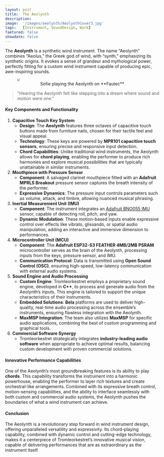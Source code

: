 ```yaml
---
layout: post
title:  The Aeolynth
description: 
image:  '/images/aeolynth/AeolynthCover3.jpg'
tags:   [Instrument, SoundDesign, Work]
faetured: false
showdate: false
---
```


The **Aeolynth** is a synthetic wind instrument. The name “Aeolynth” combines “Aeolus,” the Greek god of wind, with “synth,” emphasizing its synthetic origins. It evokes a sense of grandeur and mythological power, perfectly fitting for a custom wind instrument capable of producing epic, awe-inspiring sounds.

<figure>
    <iframe height="9" width="9" src="https://drive.google.com/file/d/1IK87dOY4u5-92FcFDFOUa38Vk8ulZO6Y/preview" allow="autoplay; encrypted-media" frameborder="0" allowfullscreen></iframe>
    <figcaption align="center" style="text-align: center;">Sofie playing the Aeolynth on **Fautec**</figcaption>
</figure>

> "Hearing the Aeolynth felt like stepping into a dream where sound and motion were one."

#### **Key Components and Functionality**
1. **Capacitive Touch Key System**
    - **Design**: The **Aeolynth** features three octaves of capacitive touch buttons made from furniture nails, chosen for their tactile feel and visual appeal.
    - **Technology**: These keys are powered by **MPR101 capacitive touch sensors**, ensuring precise and responsive input detection.
    - **Chord Capabilities**: Unlike traditional wind instruments, the Aeolynth allows for **chord playing**, enabling the performer to produce rich harmonies and explore musical possibilities that are typically unattainable in similar instruments.
2. **Mouthpiece with Pressure Sensor**
    - **Component**: A salvaged clarinet mouthpiece fitted with an **Adafruit MPRLS Breakout** pressure sensor captures the breath intensity of the performer.
    - **Expressive Dynamics**: The pressure input controls parameters such as volume, attack, and timbre, allowing nuanced musical phrasing.
3. **Inertial Measurement Unit (IMU)**
    - **Component**: The instrument integrates an [Adafruit BNO055 IMU](https://www.adafruit.com/product/4646) sensor, capable of detecting roll, pitch, and yaw.
    - **Dynamic Modulation**: These motion-based inputs enable expressive control over effects like vibrato, glissando, or spatial audio manipulation, adding an interactive and immersive dimension to performances.
4. **Microcontroller Unit (MCU)**
    - **Component**: The **Adafruit ESP32-S3 FEATHER 4MB/2MB PSRAM** microcontroller serves as the brain of the Aeolynth, processing inputs from the keys, pressure sensor, and IMU.
    - **Communication Protocol**: Data is transmitted using **Open Sound Control (OSC)**, ensuring high-speed, low-latency communication with external audio systems.
5. **Sound Engine and Audio Processing**
    - **Custom Engine**: Tromleorkestret employs a proprietary sound engine, developed in **C++**, to process and generate audio from the Aeolynth’s inputs. This engine is tailored to support the unique characteristics of their instruments.
    - **Embedded Solutions**: **Bela** platforms are used to deliver high-quality, real-time audio processing across the ensemble’s instruments, ensuring flawless integration with the Aeolynth.
    - **MaxMSP Integration**: The team also utilizes **MaxMSP** for specific audio applications, combining the best of custom programming and graphical tools.
6. **Commercial Software Synergy**
    - Tromleorkestret strategically integrates **industry-leading audio software** when appropriate to achieve optimal results, balancing custom development with proven commercial solutions.

#### **Innovative Performance Capabilities**
One of the Aeolynth’s most groundbreaking features is its ability to play **chords**. This capability transforms the instrument into a harmonic powerhouse, enabling the performer to layer rich textures and create orchestral-like arrangements. Combined with its expressive breath control, motion-sensing capabilities, and the ability to interface seamlessly with both custom and commercial audio systems, the Aeolynth pushes the boundaries of what a wind instrument can achieve.

#### **Conclusion**
The Aeolynth is a revolutionary step forward in wind instrument design, offering unparalleled versatility and expressivity. Its chord-playing capability, combined with dynamic control and cutting-edge technology, makes it a centerpiece of Tromleorkestret’s innovative musical vision, capable of delivering performances that are as extraordinary as the instrument itself.